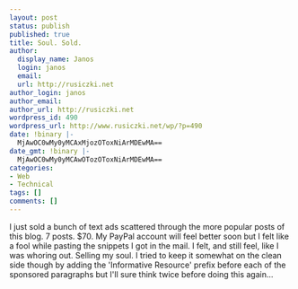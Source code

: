 ```yaml
---
layout: post
status: publish
published: true
title: Soul. Sold.
author:
  display_name: Janos
  login: janos
  email: 
  url: http://rusiczki.net
author_login: janos
author_email: 
author_url: http://rusiczki.net
wordpress_id: 490
wordpress_url: http://www.rusiczki.net/wp/?p=490
date: !binary |-
  MjAwOC0wMy0yMCAxMjozOToxNiArMDEwMA==
date_gmt: !binary |-
  MjAwOC0wMy0yMCAwOTozOToxNiArMDEwMA==
categories:
- Web
- Technical
tags: []
comments: []
---
```

<p>I just sold a bunch of text ads scattered through the more popular posts of this blog. 7 posts. $70. My PayPal account will feel better soon but I felt like a fool while pasting the snippets I got in the mail. I felt, and still feel, like I was whoring out. Selling my soul. I tried to keep it somewhat on the clean side though by adding the 'Informative Resource' prefix before each of the sponsored paragraphs but I'll sure think twice before doing this again...</p>
